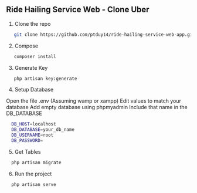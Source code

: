 ## Ride Hailing Service Web - Clone Uber

1. Clone the repo

```sh
   git clone https://github.com/ptduy14/ride-hailing-service-web-app.git
```

2. Compose

```sh
   composer install
```

3. Generate Key

```sh
   php artisan key:generate
```

4. Setup Database

Open the file .env
(Assuming wamp or xampp)
Edit values to match your database
Add empty database using phpmyadmin
Include that name in the DB_DATABASE

```sh
  DB_HOST=localhost
  DB_DATABASE=your_db_name
  DB_USERNAME=root
  DB_PASSWORD=
```

5. Get Tables

```sh
  php artisan migrate
```

6. Run the project

```sh
  php artisan serve
```
